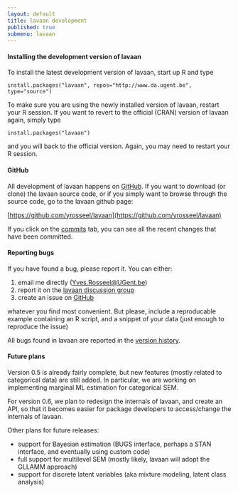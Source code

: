 ```yaml
---
layout: default
title: lavaan development
published: true
submenu: lavaan
---
```


#### Installing the development version of lavaan ####

To install the latest development version of lavaan, start up R and
type

    install.packages("lavaan", repos="http://www.da.ugent.be", type="source")

To make sure you are using the newly installed version of lavaan, restart your
R session.  If you want to revert to the official (CRAN) version of lavaan
again, simply type

    install.packages("lavaan")

and you will back to the official version. Again, you may need to restart
your R session.

#### GitHub ####

All development of lavaan happens on [GitHub](http://github.com). If
you want to download (or clone) the lavaan source code, or if you
simply want to browse through the source code, go to the lavaan github
page:

[https://github.com/yrosseel/lavaan](https://github.com/yrosseel/lavaan)

If you click on the
[commits](https://github.com/yrosseel/lavaan/commits/master) tab, you can see
all the recent changes that have been committed.

#### Reporting bugs ####

If you have found a bug, please report it. You can either:

1. email me directly (<Yves.Rosseel@UGent.be>)
2. report it on the [lavaan discussion group](https://groups.google.com/d/forum/lavaan)
3. create an issue on [GitHub](https://github.com/yrosseel/lavaan/issues)

whatever you find most convenient. But please, include a reproducable example
containing an R script, and a snippet of your data (just enough to reproduce
the issue)

All bugs found in lavaan are reported in the [version history](/version.html).

#### Future plans ####

Version 0.5 is already fairly complete, but new features (mostly related to categorical data) are still added. In particular, we are working on implementing
marginal ML estimation for categorical SEM.

For version 0.6, we plan to redesign the internals of lavaan, and create an
API, so that it becomes easier for package developers to access/change the
internals of lavaan.

Other plans for future releases:

- support for Bayesian estimation (BUGS interface, perhaps a STAN interface, and eventually using custom code)
- full support for multilevel SEM (mostly likely, lavaan will adopt the GLLAMM approach)
- support for discrete latent variables (aka mixture modeling, latent class analysis)



